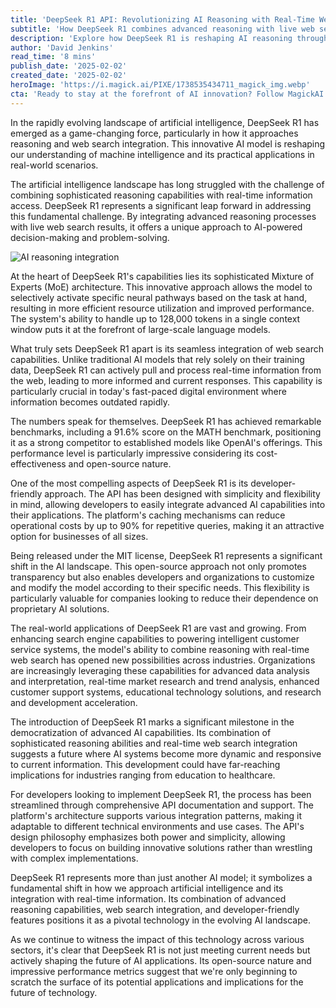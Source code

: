 ```yaml
---
title: 'DeepSeek R1 API: Revolutionizing AI Reasoning with Real-Time Web Search Integration'
subtitle: 'How DeepSeek R1 combines advanced reasoning with live web search'
description: 'Explore how DeepSeek R1 is reshaping AI reasoning through innovative integration of real-time web search, Mixture of Experts architecture, and open-source solutions suitable for diverse applications.'
author: 'David Jenkins'
read_time: '8 mins'
publish_date: '2025-02-02'
created_date: '2025-02-02'
heroImage: 'https://i.magick.ai/PIXE/1738535434711_magick_img.webp'
cta: 'Ready to stay at the forefront of AI innovation? Follow MagickAI on LinkedIn for regular updates on groundbreaking technologies like DeepSeek R1 and expert insights into the future of artificial intelligence.'
---
```


In the rapidly evolving landscape of artificial intelligence, DeepSeek R1 has emerged as a game-changing force, particularly in how it approaches reasoning and web search integration. This innovative AI model is reshaping our understanding of machine intelligence and its practical applications in real-world scenarios.

The artificial intelligence landscape has long struggled with the challenge of combining sophisticated reasoning capabilities with real-time information access. DeepSeek R1 represents a significant leap forward in addressing this fundamental challenge. By integrating advanced reasoning processes with live web search results, it offers a unique approach to AI-powered decision-making and problem-solving.

![AI reasoning integration](https://i.magick.ai/PIXE/1738535434715_magick_img.webp)

At the heart of DeepSeek R1's capabilities lies its sophisticated Mixture of Experts (MoE) architecture. This innovative approach allows the model to selectively activate specific neural pathways based on the task at hand, resulting in more efficient resource utilization and improved performance. The system's ability to handle up to 128,000 tokens in a single context window puts it at the forefront of large-scale language models.

What truly sets DeepSeek R1 apart is its seamless integration of web search capabilities. Unlike traditional AI models that rely solely on their training data, DeepSeek R1 can actively pull and process real-time information from the web, leading to more informed and current responses. This capability is particularly crucial in today's fast-paced digital environment where information becomes outdated rapidly.

The numbers speak for themselves. DeepSeek R1 has achieved remarkable benchmarks, including a 91.6% score on the MATH benchmark, positioning it as a strong competitor to established models like OpenAI's offerings. This performance level is particularly impressive considering its cost-effectiveness and open-source nature.

One of the most compelling aspects of DeepSeek R1 is its developer-friendly approach. The API has been designed with simplicity and flexibility in mind, allowing developers to easily integrate advanced AI capabilities into their applications. The platform's caching mechanisms can reduce operational costs by up to 90% for repetitive queries, making it an attractive option for businesses of all sizes.

Being released under the MIT license, DeepSeek R1 represents a significant shift in the AI landscape. This open-source approach not only promotes transparency but also enables developers and organizations to customize and modify the model according to their specific needs. This flexibility is particularly valuable for companies looking to reduce their dependence on proprietary AI solutions.

The real-world applications of DeepSeek R1 are vast and growing. From enhancing search engine capabilities to powering intelligent customer service systems, the model's ability to combine reasoning with real-time web search has opened new possibilities across industries. Organizations are increasingly leveraging these capabilities for advanced data analysis and interpretation, real-time market research and trend analysis, enhanced customer support systems, educational technology solutions, and research and development acceleration.

The introduction of DeepSeek R1 marks a significant milestone in the democratization of advanced AI capabilities. Its combination of sophisticated reasoning abilities and real-time web search integration suggests a future where AI systems become more dynamic and responsive to current information. This development could have far-reaching implications for industries ranging from education to healthcare.

For developers looking to implement DeepSeek R1, the process has been streamlined through comprehensive API documentation and support. The platform's architecture supports various integration patterns, making it adaptable to different technical environments and use cases. The API's design philosophy emphasizes both power and simplicity, allowing developers to focus on building innovative solutions rather than wrestling with complex implementations.

DeepSeek R1 represents more than just another AI model; it symbolizes a fundamental shift in how we approach artificial intelligence and its integration with real-time information. Its combination of advanced reasoning capabilities, web search integration, and developer-friendly features positions it as a pivotal technology in the evolving AI landscape.

As we continue to witness the impact of this technology across various sectors, it's clear that DeepSeek R1 is not just meeting current needs but actively shaping the future of AI applications. Its open-source nature and impressive performance metrics suggest that we're only beginning to scratch the surface of its potential applications and implications for the future of technology.